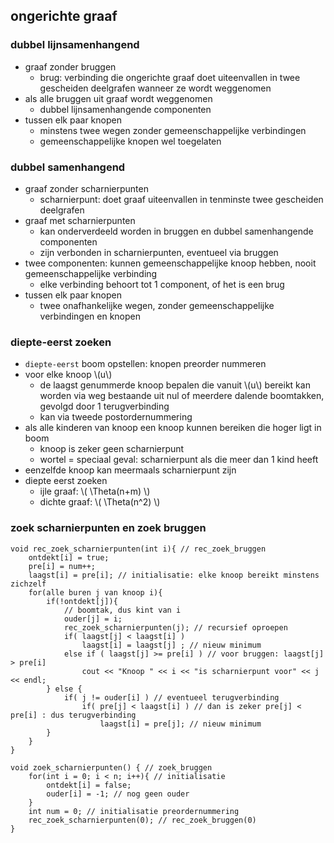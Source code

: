 ## ongerichte graaf

### dubbel lijnsamenhangend

* graaf zonder bruggen
    * brug: verbinding die ongerichte graaf doet uiteenvallen in twee gescheiden deelgrafen wanneer ze wordt weggenomen
* als alle bruggen uit graaf wordt weggenomen
    * dubbel lijnsamenhangende componenten
* tussen elk paar knopen
    * minstens twee wegen zonder gemeenschappelijke verbindingen
    * gemeenschappelijke knopen wel toegelaten

### dubbel samenhangend

* graaf zonder scharnierpunten
    * scharnierpunt: doet graaf uiteenvallen in tenminste twee gescheiden deelgrafen
* graaf met scharnierpunten
    * kan onderverdeeld worden in bruggen en dubbel samenhangende componenten
    * zijn verbonden in scharnierpunten, eventueel via bruggen
* twee componenten: kunnen gemeenschappelijke knoop hebben, nooit gemeenschappelijke verbinding
    * elke verbinding behoort tot 1 component, of het is een brug
* tussen elk paar knopen
    * twee onafhankelijke wegen, zonder gemeenschappelijke verbindingen en knopen

### diepte-eerst zoeken

* `diepte-eerst` boom opstellen: knopen preorder nummeren
* voor elke knoop \\(u\\) 
    * de laagst genummerde knoop bepalen die vanuit \\(u\\) bereikt kan worden via weg bestaande uit nul of meerdere dalende boomtakken, gevolgd door 1 terugverbinding
    * kan via tweede postordernummering
* als alle kinderen van knoop een knoop kunnen bereiken die hoger ligt in boom
    * knoop is zeker geen scharnierpunt
    * wortel = speciaal geval: scharnierpunt als die meer dan 1 kind heeft
* eenzelfde knoop kan meermaals scharnierpunt zijn
* diepte eerst zoeken
    * ijle graaf: \\( \Theta(n+m) \\)
    * dichte graaf: \\( \Theta(n^2) \\)

### zoek scharnierpunten en zoek bruggen

```
void rec_zoek_scharnierpunten(int i){ // rec_zoek_bruggen
    ontdekt[i] = true;
    pre[i] = num++;
    laagst[i] = pre[i]; // initialisatie: elke knoop bereikt minstens zichzelf
    for(alle buren j van knoop i){
        if(!ontdekt[j]){
            // boomtak, dus kint van i
            ouder[j] = i;
            rec_zoek_scharnierpunten(j); // recursief oproepen
            if( laagst[j] < laagst[i] )
                laagst[i] = laagst[j] ; // nieuw minimum
            else if ( laagst[j] >= pre[i] ) // voor bruggen: laagst[j] > pre[i]
                cout << "Knoop " << i << "is scharnierpunt voor" << j << endl;
        } else {
            if( j != ouder[i] ) // eventueel terugverbinding
                if( pre[j] < laagst[i] ) // dan is zeker pre[j] < pre[i] : dus terugverbinding
                    laagst[i] = pre[j]; // nieuw minimum
        }
    }
}

void zoek_scharnierpunten() { // zoek_bruggen
    for(int i = 0; i < n; i++){ // initialisatie
        ontdekt[i] = false;
        ouder[i] = -1; // nog geen ouder
    }
    int num = 0; // initialisatie preordernummering
    rec_zoek_scharnierpunten(0); // rec_zoek_bruggen(0)
}
```

